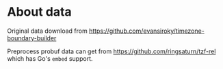# About data

Original data download from <https://github.com/evansiroky/timezone-boundary-builder>

Preprocess probuf data can get from <https://github.com/ringsaturn/tzf-rel> which has Go's `embed` support.
